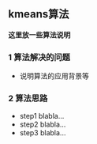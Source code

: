 
## kmeans算法
**这里放一些算法说明**
### 1 算法解决的问题
* 说明算法的应用背景等
### 2 算法思路
* step1 blabla...
* step2 blabla...
* step3 blabla...

